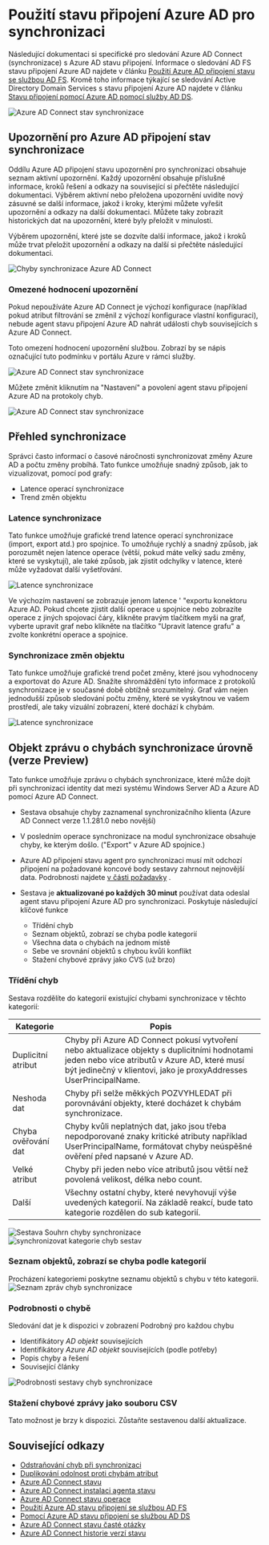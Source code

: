 
<properties
    pageTitle="Pomocí stavu připojení Azure AD sync | Microsoft Azure"
    description="Tohle je stránka stavu připojení Azure AD, který bude diskutovat o tom, jak sledovat Azure AD Connect synchronizace."
    services="active-directory"
    documentationCenter=""
    authors="karavar"
    manager="samueld"
    editor="curtand"/>

<tags
    ms.service="active-directory"
    ms.workload="identity"
    ms.tgt_pltfrm="na"
    ms.devlang="na"
    ms.topic="get-started-article"
    ms.date="10/18/2016"
    ms.author="vakarand"/>

# <a name="using-azure-ad-connect-health-for-sync"></a>Použití stavu připojení Azure AD pro synchronizaci
Následující dokumentaci si specifické pro sledování Azure AD Connect (synchronizace) s Azure AD stavu připojení.  Informace o sledování AD FS stavu připojení Azure AD najdete v článku [Použití Azure AD připojení stavu se službou AD FS](active-directory-aadconnect-health-adfs.md). Kromě toho informace týkající se sledování Active Directory Domain Services s stavu připojení Azure AD najdete v článku [Stavu připojení pomocí Azure AD pomocí služby AD DS](active-directory-aadconnect-health-adds.md).

![Azure AD Connect stav synchronizace](./media/active-directory-aadconnect-health-sync/sync-blade.png)

## <a name="alerts-for-azure-ad-connect-health-for-sync"></a>Upozornění pro Azure AD připojení stav synchronizace
Oddílu Azure AD připojení stavu upozornění pro synchronizaci obsahuje seznam aktivní upozornění. Každý upozornění obsahuje příslušné informace, kroků řešení a odkazy na související si přečtěte následující dokumentaci. Výběrem aktivní nebo přeložena upozornění uvidíte nový zásuvné se další informace, jakož i kroky, kterými můžete vyřešit upozornění a odkazy na další dokumentaci. Můžete taky zobrazit historických dat na upozornění, které byly přeložit v minulosti.

Výběrem upozornění, které jste se dozvíte další informace, jakož i kroků může trvat přeložit upozornění a odkazy na další si přečtěte následující dokumentaci.

![Chyby synchronizace Azure AD Connect](./media/active-directory-aadconnect-health-sync/alert.png)

### <a name="limited-evaluation-of-alerts"></a>Omezené hodnocení upozornění
Pokud nepoužíváte Azure AD Connect je výchozí konfigurace (například pokud atribut filtrování se změnil z výchozí konfigurace vlastní konfiguraci), nebude agent stavu připojení Azure AD nahrát události chyb souvisejících s Azure AD Connect.

Toto omezení hodnocení upozornění službou. Zobrazí by se nápis označující tuto podmínku v portálu Azure v rámci služby.

![Azure AD Connect stav synchronizace](./media/active-directory-aadconnect-health-sync/banner.png)

Můžete změnit kliknutím na "Nastavení" a povolení agent stavu připojení Azure AD na protokoly chyb.

![Azure AD Connect stav synchronizace](./media/active-directory-aadconnect-health-sync/banner2.png)

## <a name="sync-insight"></a>Přehled synchronizace
Správci často informací o časové náročnosti synchronizovat změny Azure AD a počtu změny probíhá. Tato funkce umožňuje snadný způsob, jak to vizualizovat, pomocí pod grafy:   

- Latence operací synchronizace
- Trend změn objektu

### <a name="sync-latency"></a>Latence synchronizace
Tato funkce umožňuje grafické trend latence operací synchronizace (import, export atd.) pro spojnice.  To umožňuje rychlý a snadný způsob, jak porozumět nejen latence operace (větší, pokud máte velký sadu změny, které se vyskytují), ale také způsob, jak zjistit odchylky v latence, které může vyžadovat další vyšetřování.

![Latence synchronizace](./media/active-directory-aadconnect-health-sync/synclatency02.png)

Ve výchozím nastavení se zobrazuje jenom latence ' "exportu konektoru Azure AD.  Pokud chcete zjistit další operace u spojnice nebo zobrazíte operace z jiných spojovací čáry, klikněte pravým tlačítkem myši na graf, vyberte upravit graf nebo klikněte na tlačítko "Upravit latence grafu" a zvolte konkrétní operace a spojnice.

### <a name="sync-object-changes"></a>Synchronizace změn objektu
Tato funkce umožňuje grafické trend počet změny, které jsou vyhodnoceny a exportovat do Azure AD.  Snažíte shromáždění tyto informace z protokolů synchronizace je v současné době obtížně srozumitelný.  Graf vám nejen jednodušší způsob sledování počtu změny, které se vyskytnou ve vašem prostředí, ale taky vizuální zobrazení, které dochází k chybám.

![Latence synchronizace](./media/active-directory-aadconnect-health-sync/syncobjectchanges02.png)

## <a name="object-level-synchronization-error-report-preview"></a>Objekt zprávu o chybách synchronizace úrovně (verze Preview)
Tato funkce umožňuje zprávu o chybách synchronizace, které může dojít při synchronizaci identity dat mezi systému Windows Server AD a Azure AD pomocí Azure AD Connect.

- Sestava obsahuje chyby zaznamenal synchronizačního klienta (Azure AD Connect verze 1.1.281.0 nebo novější)
- V posledním operace synchronizace na modul synchronizace obsahuje chyby, ke kterým došlo. ("Export" v Azure AD spojnice.)
- Azure AD připojení stavu agent pro synchronizaci musí mít odchozí připojení na požadované koncové body sestavy zahrnout nejnovější data. Podrobnosti najdete [v části požadavky](active-directory-aadconnect-health-agent-install.md#Requirements) .
- Sestava je **aktualizované po každých 30 minut** používat data odeslal agent stavu připojení Azure AD pro synchronizaci.
Poskytuje následující klíčové funkce

    - Třídění chyb
    - Seznam objektů, zobrazí se chyba podle kategorií
    - Všechna data o chybách na jednom místě
    - Sebe ve srovnání objektů s chybou kvůli konflikt
    - Stažení chybové zprávy jako CVS (už brzo)

### <a name="categorization-of-errors"></a>Třídění chyb
Sestava rozdělíte do kategorií existující chybami synchronizace v těchto kategorií:

| Kategorie | Popis |
| -------------- | ----------- |
| Duplicitní atribut | Chyby při Azure AD Connect pokusí vytvoření nebo aktualizace objekty s duplicitními hodnotami jeden nebo více atributů v Azure AD, které musí být jedinečný v klientovi, jako je proxyAddresses UserPrincipalName. |
| Neshoda dat | Chyby při selže měkkých POZVYHLEDAT při porovnávání objekty, které docházet k chybám synchronizace. |
| Chyba ověřování dat | Chyby kvůli neplatných dat, jako jsou třeba nepodporované znaky kritické atributy například UserPrincipalName, formátovat chyby neúspěšné ověření před napsané v Azure AD.|
| Velké atribut | Chyby při jeden nebo více atributů jsou větší než povolená velikost, délka nebo count.|
| Další | Všechny ostatní chyby, které nevyhovují výše uvedených kategorií. Na základě reakcí, bude tato kategorie rozdělen do sub kategorií.

![Sestava Souhrn chyby synchronizace](./media/active-directory-aadconnect-health-sync/errorreport01.png)
![synchronizovat kategorie chyb sestav](./media/active-directory-aadconnect-health-sync/errorreport02.png)

### <a name="list-of-objects-with-error-per-category"></a>Seznam objektů, zobrazí se chyba podle kategorií
Procházení kategoriemi poskytne seznamu objektů s chybu v této kategorii.
![Seznam zpráv chyb synchronizace](./media/active-directory-aadconnect-health-sync/errorreport03.png)

### <a name="error-details"></a>Podrobnosti o chybě
Sledování dat je k dispozici v zobrazení Podrobný pro každou chybu

- Identifikátory *AD objekt* souvisejících
- Identifikátory *Azure AD objekt* souvisejících (podle potřeby)
- Popis chyby a řešení
- Související články

![Podrobnosti sestavy chyb synchronizace](./media/active-directory-aadconnect-health-sync/errorreport04.png)

### <a name="download-the-error-report-as-csv"></a>Stažení chybové zprávy jako souboru CSV
Tato možnost je brzy k dispozici. Zůstaňte sestavenou další aktualizace.



## <a name="related-links"></a>Související odkazy
* [Odstraňování chyb při synchronizaci](active-directory-aadconnect-troubleshoot-sync-errors.md)
* [Duplikování odolnost proti chybám atribut](active-directory-aadconnectsyncservice-duplicate-attribute-resiliency.md)
* [Azure AD Connect stavu](active-directory-aadconnect-health.md)
* [Azure AD Connect instalaci agenta stavu](active-directory-aadconnect-health-agent-install.md)
* [Azure AD Connect stavu operace](active-directory-aadconnect-health-operations.md)
* [Použití Azure AD stavu připojení se službou AD FS](active-directory-aadconnect-health-adfs.md)
* [Pomocí Azure AD stavu připojení se službou AD DS](active-directory-aadconnect-health-adds.md)
* [Azure AD Connect stavu časté otázky](active-directory-aadconnect-health-faq.md)
* [Azure AD Connect historie verzí stavu](active-directory-aadconnect-health-version-history.md)
